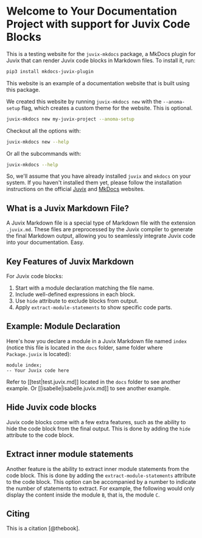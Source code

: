 # Welcome to Your Documentation Project with support for Juvix Code Blocks

This is a testing website for the `juvix-mkdocs` package, a MkDocs plugin for
Juvix that can render Juvix code blocks in Markdown files. To install it, run:

```bash
pip3 install mkdocs-juvix-plugin
```

This website is an example of a documentation website that is built using this
package.

We created this website by running `juvix-mkdocs new` with the `--anoma-setup`
flag, which creates a custom theme for the website. This is optional.

```bash
juvix-mkdocs new my-juvix-project --anoma-setup
```

Checkout all the options with:

```bash
juvix-mkdocs new --help
```

Or all the subcommands with:

```bash
juvix-mkdocs --help
```


So, we'll assume that you have already installed `juvix` and `mkdocs` on your
system. If you haven't installed them yet, please follow the installation
instructions on the official [Juvix](https://docs.juvix.org) and
[MkDocs](https://www.mkdocs.org) websites.

## What is a Juvix Markdown File?

A Juvix Markdown file is a special type of Markdown file with the extension
`.juvix.md`. These files are preprocessed by the Juvix compiler to generate the
final Markdown output, allowing you to seamlessly integrate Juvix code into your
documentation. Easy.

## Key Features of Juvix Markdown

For Juvix code blocks:

1. Start with a module declaration matching the file name.
2. Include well-defined expressions in each block.
3. Use `hide` attribute to exclude blocks from output.
4. Apply `extract-module-statements` to show specific code parts.

## Example: Module Declaration

Here's how you declare a module in a Juvix Markdown file named `index` (notice
this file is located in the `docs` folder, same folder where `Package.juvix` is located):

```juvix
module index;
-- Your Juvix code here
```

Refer to [[test|test.juvix.md]] located in the `docs` folder to see another
example. Or [[isabelle|isabelle.juvix.md]] to see another example.

## Hide Juvix code blocks

Juvix code blocks come with a few extra features, such as the ability to hide
the code block from the final output. This is done by adding the `hide`
attribute to the code block.

## Extract inner module statements

Another feature is the ability to extract inner module statements from the code
block. This is done by adding the `extract-module-statements` attribute to the
code block. This option can be accompanied by a number to indicate the number of
statements to extract. For example, the following would only display the content
inside the module `B`, that is, the module `C`.


## Citing

This is a citation [@thebook].